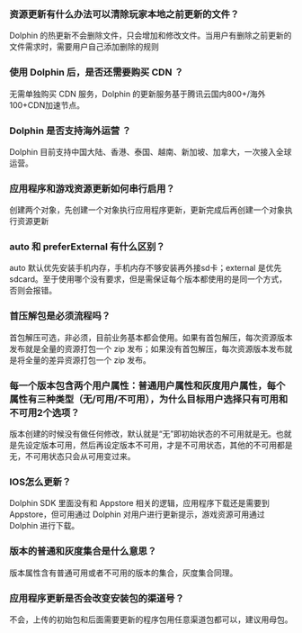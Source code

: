### 资源更新有什么办法可以清除玩家本地之前更新的文件？

Dolphin 的热更新不会删除文件，只会增加和修改文件。当用户有删除之前更新的文件需求时，需要用户自己添加删除的规则

### 使用 Dolphin 后，是否还需要购买 CDN ？

无需单独购买 CDN 服务，Dolphin 的更新服务基于腾讯云国内800+/海外100+CDN加速节点。

### Dolphin 是否支持海外运营 ？

Dolphin 目前支持中国大陆、香港、泰国、越南、新加坡、加拿大，一次接入全球运营。

### 应用程序和游戏资源更新如何串行启用？

创建两个对象，先创建一个对象执行应用程序更新，更新完成后再创建一个对象执行资源更新

### auto 和 preferExternal 有什么区别？

auto 默认优先安装手机内存，手机内存不够安装再外接sd卡；external 是优先 sdcard。至于使用哪个没有要求，但是需保证每个版本都使用的是同一个方式，否则会报错。

### 首压解包是必须流程吗？

首包解压可选，非必须，目前业务基本都会使用。如果有首包解压，每次资源版本发布就是全量的资源打包一个 zip 发布；如果没有首包解压，每次资源版本发布就是将全量的差异资源打包一个 zip 发布。

### 每一个版本包含两个用户属性：普通用户属性和灰度用户属性，每个属性有三种类型（无/可用/不可用），为什么目标用户选择只有可用和不可用2个选项？

版本创建的时候没有做任何修改，默认就是“无”即初始状态的不可用就是无。也就是先设定版本可用，然后再设定版本不可用，才是不可用状态，其他的不可用都是无，不可用状态只会从可用变过来。

### IOS怎么更新？

Dolphin SDK 里面没有和 Appstore 相关的逻辑，应用程序下载还是需要到 Appstore，但可用通过 Dolphin 对用户进行更新提示，游戏资源可用通过 Dolphin 进行下载。

### 版本的普通和灰度集合是什么意思？

版本属性含有普通可用或者不可用的版本的集合，灰度集合同理。

### 应用程序更新是否会改变安装包的渠道号？

不会，上传的初始包和后面需要更新的程序包用任意渠道包都可以，建议用母包。

